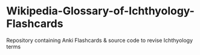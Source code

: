# Wikipedia-Glossary-of-Ichthyology-Flashcards
Repository containing Anki Flashcards &amp; source code to revise Ichthyology terms
